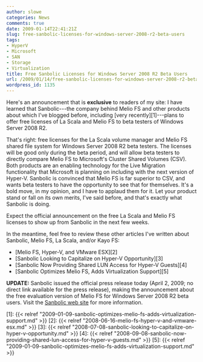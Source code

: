 ```yaml
---
author: slowe
categories: News
comments: true
date: 2009-01-14T22:41:21Z
slug: free-sanbolic-licenses-for-windows-server-2008-r2-beta-users
tags:
- HyperV
- Microsoft
- SAN
- Storage
- Virtualization
title: Free Sanbolic Licenses for Windows Server 2008 R2 Beta Users
url: /2009/01/14/free-sanbolic-licenses-for-windows-server-2008-r2-beta-users/
wordpress_id: 1135
---
```


Here's an announcement that is **exclusive** to readers of my site: I have learned that Sanbolic---the company behind Melio FS and other products about which I've blogged before, including [very recently][1]---plans to offer free licenses of La Scala and Melio FS to beta testers of Windows Server 2008 R2.

That's right: free licenses for the La Scala volume manager and Melio FS shared file system for Windows Server 2008 R2 beta testers. The licenses will be good only during the beta period, and will allow beta testers to directly compare Melio FS to Microsoft's Cluster Shared Volumes (CSV). Both products are an enabling technology for the Live Migration functionality that Microsoft is planning on including with the next version of Hyper-V. Sanbolic is convinced that Melio FS is far superior to CSV, and wants beta testers to have the opportunity to see that for themselves. It's a bold move, in my opinion, and I have to applaud them for it. Let your product stand or fall on its own merits, I've said before, and that's exactly what Sanbolic is doing.

Expect the official announcement on the free La Scala and Melio FS licenses to show up from Sanbolic in the next few weeks.

In the meantime, feel free to review these other articles I've written about Sanbolic, Melio FS, La Scala, and/or Kayo FS:

* [Melio FS, Hyper-V, and VMware ESX][2]
* [Sanbolic Looking to Capitalize on Hyper-V Opportunity][3]
* [Sanbolic Now Providing Shared LUN Access for Hyper-V Guests][4]
* [Sanbolic Optimizes Melio FS, Adds Virtualization Support][5]

**UPDATE:** Sanbolic issued the official press release today (April 2, 2009; no direct link available for the press release), making the announcement about the free evaluation version of Melio FS for Windows Server 2008 R2 beta users. Visit the [Sanbolic web site](http://www.sanbolic.com/) for more information.

[1]: {{< relref "2009-01-09-sanbolic-optimizes-melio-fs-adds-virtualization-support.md" >}}
[2]: {{< relref "2008-06-16-melio-fs-hyper-v-and-vmware-esx.md" >}}
[3]: {{< relref "2008-07-08-sanbolic-looking-to-capitalize-on-hyper-v-opportunity.md" >}}
[4]: {{< relref "2008-09-08-sanbolic-now-providing-shared-lun-access-for-hyper-v-guests.md" >}}
[5]: {{< relref "2009-01-09-sanbolic-optimizes-melio-fs-adds-virtualization-support.md" >}}
